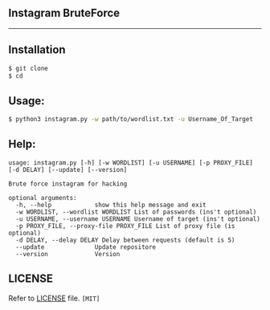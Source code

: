 ## Instagram BruteForce

<hr>

## Installation

```bash
$ git clone 
$ cd 
```
## Usage:
```bash
$ python3 instagram.py -w path/to/wordlist.txt -u Username_Of_Target
```
## Help:
```
usage: instagram.py [-h] [-w WORDLIST] [-u USERNAME] [-p PROXY_FILE] [-d DELAY] [--update] [--version]

Brute force instagram for hacking

optional arguments:
  -h, --help            show this help message and exit
  -w WORDLIST, --wordlist WORDLIST List of passwords (ins't optional)
  -u USERNAME, --username USERNAME Username of target (ins't optional)
  -p PROXY_FILE, --proxy-file PROXY_FILE List of proxy file (is optional)
  -d DELAY, --delay DELAY Delay between requests (default is 5)
  --update              Update repositore
  --version             Version
```

## LICENSE

Refer to [LICENSE](https://github.com/kayke981/Instagram-BruteForce/blob/main/LICENSE) file. `[MIT]`
